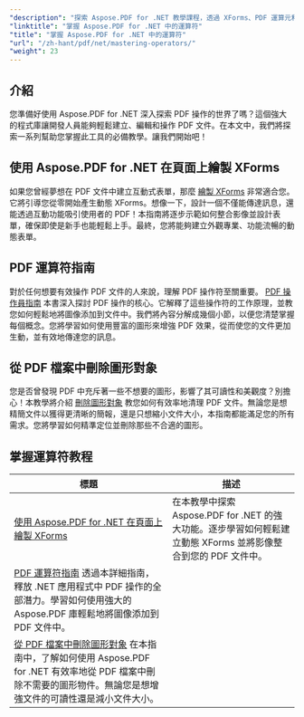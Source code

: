 ```yaml
---
"description": "探索 Aspose.PDF for .NET 教學課程，透過 XForms、PDF 運算元和刪除圖形物件的實用指南掌握 PDF 操作。"
"linktitle": "掌握 Aspose.PDF for .NET 中的運算符"
"title": "掌握 Aspose.PDF for .NET 中的運算符"
"url": "/zh-hant/pdf/net/mastering-operators/"
"weight": 23
---
```


## 介紹

您準備好使用 Aspose.PDF for .NET 深入探索 PDF 操作的世界了嗎？這個強大的程式庫讓開發人員能夠輕鬆建立、編輯和操作 PDF 文件。在本文中，我們將探索一系列幫助您掌握此工具的必備教學。讓我們開始吧！

## 使用 Aspose.PDF for .NET 在頁面上繪製 XForms
如果您曾經夢想在 PDF 文件中建立互動式表單，那麼 [繪製 XForms](./draw-xforms-on-page/) 非常適合您。它將引導您從零開始產生動態 XForms。想像一下，設計一個不僅能傳達訊息，還能透過互動功能吸引使用者的 PDF！本指南將逐步示範如何整合影像並設計表單，確保即使是新手也能輕鬆上手。最終，您將能夠建立外觀專業、功能流暢的動態表單。

## PDF 運算符指南
對於任何想要有效操作 PDF 文件的人來說，理解 PDF 操作符至關重要。 [PDF 操作員指南](./guide-to-pdf-operators/) 本書深入探討 PDF 操作的核心。它解釋了這些操作符的工作原理，並教您如何輕鬆地將圖像添加到文件中。我們將內容分解成幾個小節，以便您清楚掌握每個概念。您將學習如何使用豐富的圖形來增強 PDF 效果，從而使您的文件更加生動，並有效地傳達您的訊息。

## 從 PDF 檔案中刪除圖形對象
您是否曾發現 PDF 中充斥著一些不想要的圖形，影響了其可讀性和美觀度？別擔心！本教學將介紹 [刪除圖形對象](./remove-graphics-objects-from-pdf-file/) 教您如何有效率地清理 PDF 文件。無論您是想精簡文件以獲得更清晰的簡報，還是只想縮小文件大小，本指南都能滿足您的所有需求。您將學習如何精準定位並刪除那些不合適的圖形。 

## 掌握運算符教程
標題 | 描述 |
| --- | --- | 
| [使用 Aspose.PDF for .NET 在頁面上繪製 XForms](./draw-xforms-on-page/) | 在本教學中探索 Aspose.PDF for .NET 的強大功能。逐步學習如何輕鬆建立動態 XForms 並將影像整合到您的 PDF 文件中。 |  
| [PDF 運算符指南](./guide-to-pdf-operators/) 透過本詳細指南，釋放 .NET 應用程式中 PDF 操作的全部潛力。學習如何使用強大的 Aspose.PDF 庫輕鬆地將圖像添加到 PDF 文件中。 |  
| [從 PDF 檔案中刪除圖形對象](./remove-graphics-objects-from-pdf-file/) 在本指南中，了解如何使用 Aspose.PDF for .NET 有效率地從 PDF 檔案中刪除不需要的圖形物件。無論您是想增強文件的可讀性還是減小文件大小。 |
